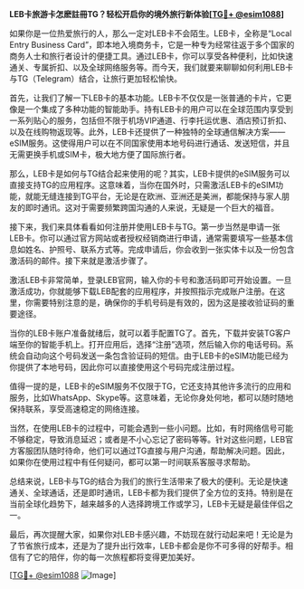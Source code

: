**LEB卡旅游卡怎麽註冊TG？轻松开启你的境外旅行新体验[[TG💪+ @esim1088](https://t.me/s/esim1088)]**

如果你是一位热爱旅行的人，那么一定对LEB卡不会陌生。LEB卡，全称是“Local Entry Business Card”，即本地入境商务卡，它是一种专为经常往返于多个国家的商务人士和旅行者设计的便捷工具。通过LEB卡，你可以享受各种便利，比如快速通关、专属折扣、以及全球网络服务等。而今天，我们就要来聊聊如何利用LEB卡与TG（Telegram）结合，让旅行更加轻松愉快。

首先，让我们了解一下LEB卡的基本功能。LEB卡不仅仅是一张普通的卡片，它更像是一个集成了多种功能的智能助手。持有LEB卡的用户可以在全球范围内享受到一系列贴心的服务，包括但不限于机场VIP通道、行李托运优惠、酒店预订折扣、以及在线购物返现等。此外，LEB卡还提供了一种独特的全球通信解决方案——eSIM服务。这使得用户可以在不同国家使用本地号码进行通话、发送短信，并且无需更换手机或SIM卡，极大地方便了国际旅行者。

那么，LEB卡是如何与TG结合起来使用的呢？其实，LEB卡提供的eSIM服务可以直接支持TG的应用程序。这意味着，当你在国外时，只需激活LEB卡的eSIM功能，就能无缝连接到TG平台，无论是在欧洲、亚洲还是美洲，都能保持与家人朋友的即时通讯。这对于需要频繁跨国沟通的人来说，无疑是一个巨大的福音。

接下来，我们来具体看看如何注册并使用LEB卡与TG。第一步当然是申请一张LEB卡。你可以通过官方网站或者授权经销商进行申请，通常需要填写一些基本信息如姓名、护照号、联系方式等。完成申请后，你会收到一张实体卡以及一份包含激活码的邮件。接下来就是激活步骤了。

激活LEB卡非常简单，登录LEB官网，输入你的卡号和激活码即可开始设置。一旦激活成功，你就能够下载LEB配套的应用程序，并按照指示完成账户注册。在这里，你需要特别注意的是，确保你的手机号码是有效的，因为这是接收验证码的重要途径。

当你的LEB卡账户准备就绪后，就可以着手配置TG了。首先，下载并安装TG客户端至你的智能手机上。打开应用后，选择“注册”选项，然后输入你的电话号码。系统会自动向这个号码发送一条包含验证码的短信。由于LEB卡的eSIM功能已经为你提供了本地号码，因此你可以直接使用这个号码完成注册过程。

值得一提的是，LEB卡的eSIM服务不仅限于TG，它还支持其他许多流行的应用和服务，比如WhatsApp、Skype等。这意味着，无论你身处何地，都可以随时随地保持联系，享受高速稳定的网络连接。

当然，在使用LEB卡的过程中，可能会遇到一些小问题。比如，有时网络信号可能不够稳定，导致消息延迟；或者是不小心忘记了密码等等。针对这些问题，LEB官方客服团队随时待命，他们可以通过TG直接与用户沟通，帮助解决问题。因此，如果你在使用过程中有任何疑问，都可以第一时间联系客服寻求帮助。

总结来说，LEB卡与TG的结合为我们的旅行生活带来了极大的便利。无论是快速通关、全球通话，还是即时通讯，LEB卡都为我们提供了全方位的支持。特别是在当前全球化趋势下，越来越多的人选择跨境工作或学习，LEB卡无疑是最佳伴侣之一。

最后，再次提醒大家，如果你对LEB卡感兴趣，不妨现在就行动起来吧！无论是为了节省旅行成本，还是为了提升出行效率，LEB卡都会是你不可多得的好帮手。相信有了它的陪伴，你的每一次旅程都将变得更加美好。

[[TG💪+ @esim1088](https://t.me/s/esim1088) ![Image](https://i.postimg.cc/4NQfJmqS/Snipaste-2025-05-13-00-14-12.png)]